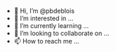 - 👋 Hi, I’m @pbdeblois
- 👀 I’m interested in ...
- 🌱 I’m currently learning ...
- 💞️ I’m looking to collaborate on ...
- 📫 How to reach me ...

<!---
pbdeblois/pbdeblois is a ✨ special ✨ repository because its `README.md` (this file) appears on your GitHub profile.
You can click the Preview link to take a look at your changes.
--->
